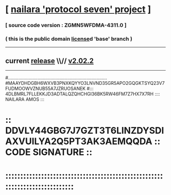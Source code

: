 
# [ [nailara 'protocol seven' project](http://nailara.network/) ]

### [ source code version : ZGMN5WFDMA-4311.0 ]

### ( this is the public domain [license](../license)d 'base' branch )
---
## current [release](https://github.com/nailara-technologies/protocol-7/releases) \\\\// [v2.02.2](https://github.com/nailara-technologies/protocol-7/releases/tag/v2.02.2)
---

#.............................................................................
#MAAYDHDGBH6WXVB3PNXKQYYO3LNVND35GR5APO2GQGKTSYQ23V7FUDMOOWVZNUB55A7JZRUOSANEK
#::: 4DLBMRL7FLLEKKJD3ADTALQZQHCHGI36BK5RW46FM7Z7HX7X7RH :::: NAILARA AMOS :::
# :: DDVLY44GBG7J7GZT3T6LINZDYSDIAXVUILYA2Q5PT3AK3AEMQQDA :: CODE SIGNATURE ::
# ::::::::::::::::::::::::::::::::::::::::::::::::::::::::::::::::::::::::::::
